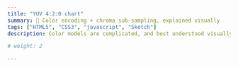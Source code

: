 ```yaml
---
title: "YUV 4:2:0 chart"
summary: 🎨 Color encoding + chroma sub-sampling, explained visually
tags: ["HTML5", "CSS3", "javascript", "Sketch"]
description: Color models are complicated, and best understood visually. Ever wonder what YUV420 on your HDTV means?

# weight: 2

---
```

